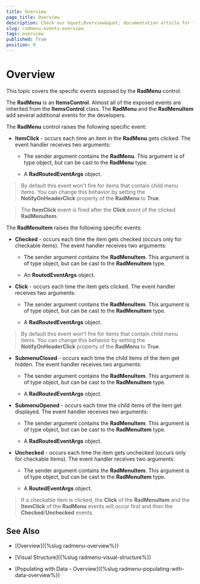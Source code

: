 ```yaml
---
title: Overview
page_title: Overview
description: Check our &quot;Overview&quot; documentation article for the RadMenu {{ site.framework_name }} control.
slug: radmenu-events-overview
tags: overview
published: True
position: 0
---
```


# Overview

This topic covers the specific events exposed by the __RadMenu__ control.
        

The __RadMenu__ is an __ItemsControl__. Almost all of the exposed events are inherited from the __ItemsControl__ class. The __RadMenu__ and the __RadMenuItem__ add several additional events for the developers.        

The __RadMenu__ control raises the following specific event:        

* __ItemClick__ - occurs each time an item in the __RadMenu__ gets clicked. The event handler receives two arguments:            

	* The sender argument contains the __RadMenu__. This argument is of type object, but can be cast to the __RadMenu__ type.              

	* A __RadRoutedEventArgs__ object.              

>By default this event won't fire for items that contain child menu items. You can change this behavior by setting the __NotifyOnHeaderClick__ property of the __RadMenu__ to __True__.          

>The __ItemClick__ event is fired after the __Click__ event of the clicked __RadMenuItem__.          

The __RadMenuItem__ raises the following specific events:        

* __Checked__ - occurs each time the item gets checked (occurs only for checkable items). The event handler receives two arguments:            

	* The sender argument contains the __RadMenuItem__. This argument is of type object, but can be cast to the __RadMenuItem__ type.              

	* An __RoutedEventArgs__ object.              

* __Click__ - occurs each time the item gets clicked. The event handler receives two arguments:            

	* The sender argument contains the __RadMenuItem__. This argument is of type object, but can be cast to the __RadMenuItem__ type.

	* A __RadRoutedEventArgs__ object.

>By default this event won't fire for items that contain child menu items. You can change this behavior by setting the __NotifyOnHeaderClick__ property of the __RadMenu__ to __True__.

* __SubmenuClosed__ - occurs each time the child items of the item get hidden. The event handler receives two arguments:

	* The sender argument contains the __RadMenuItem__. This argument is of type object, but can be cast to the __RadMenuItem__ type.

	* A __RadRoutedEventArgs__ object.

* __SubmenuOpened__ - occurs each time the child items of the item get displayed. The event handler receives two arguments:

	* The sender argument contains the __RadMenuItem__. This argument is of type object, but can be cast to the __RadMenuItem__ type.

	* A __RadRoutedEventArgs__ object.

* __Unchecked__ - occurs each time the item gets unchecked (occurs only for checkable items). The event handler receives two arguments:

	* The sender argument contains the __RadMenuItem__. This argument is of type object, but can be cast to the __RadMenuItem__ type.

	* A __RoutedEventArgs__ object.

>If a checkable item is clicked, the __Click__ of the __RadMenuItem__ and the __ItemClick__ of the __RadMenu__ events will occur first and then the __Checked__/__Unchecked__ events.

## See Also

 * [Overview]({%slug radmenu-overview%})

 * [Visual Structure]({%slug radmenu-visual-structure%})

 * [Populating with Data - Overview]({%slug radmenu-populating-with-data-overview%})
